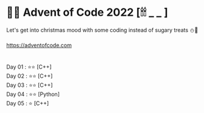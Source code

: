 # 🎄🎅 Advent of Code 2022 [🕯🕯 _ _ ]

Let's get into christmas mood with some coding instead of sugary treats ⛄🍬 </br>
</br>
https://adventofcode.com </br>

# 
Day 01 : ⭐⭐ [C++] </br>
Day 02 : ⭐⭐ [C++] </br>
Day 03 : ⭐⭐ [C++] </br>
Day 04 : ⭐⭐ [Python] </br>
Day 05 : ⭐ [C++] </br>


